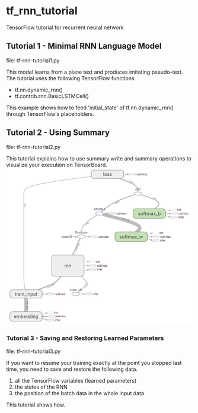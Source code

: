 # tf_rnn_tutorial
TensorFlow tutorial for recurrent neural network

## Tutorial 1 - Minimal RNN Language Model

file: tf-rnn-tutorial1.py

This model learns from a plane text and produces imitating pseudo-text.
The tutorial uses the following TensorFlow functions.
 - tf.nn.dynamic_rnn()
 - tf.contrib.rnn.BasicLSTMCell()
 
This example shows how to feed 'initial_state' of tf.nn.dynamic_rnn() through TensorFlow's placeholders.

## Tutorial 2 - Using Summary

file: tf-rnn-tutorial2.py

This tutorial explains how to use summary write and summary operations to
visualize your execution on TensorBoard.
![TensorFlow graph visualization sample](./rnn-graph.png "TensorFlow graph visualization sample")

### Tutorial 3 - Saving and Restoring Learned Parameters

file: tf-rnn-tutorial3.py

If you want to resume your training exactly at the point you stopped last time,
you need to save and restore the following data.
1. all the TensorFlow variables (learned parameters)
2. the states of the RNN
3. the position of the batch data in the whole input data

This tutorial shows how.

